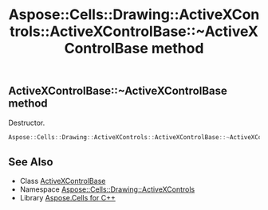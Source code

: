 ﻿---
title: Aspose::Cells::Drawing::ActiveXControls::ActiveXControlBase::~ActiveXControlBase method
linktitle: ~ActiveXControlBase
second_title: Aspose.Cells for C++ API Reference
description: 'Aspose::Cells::Drawing::ActiveXControls::ActiveXControlBase::~ActiveXControlBase method. Destructor in C++.'
type: docs
weight: 200
url: /cpp/aspose.cells.drawing.activexcontrols/activexcontrolbase/~activexcontrolbase/
---
## ActiveXControlBase::~ActiveXControlBase method


Destructor.

```cpp
Aspose::Cells::Drawing::ActiveXControls::ActiveXControlBase::~ActiveXControlBase()
```

## See Also

* Class [ActiveXControlBase](../)
* Namespace [Aspose::Cells::Drawing::ActiveXControls](../../)
* Library [Aspose.Cells for C++](../../../)

